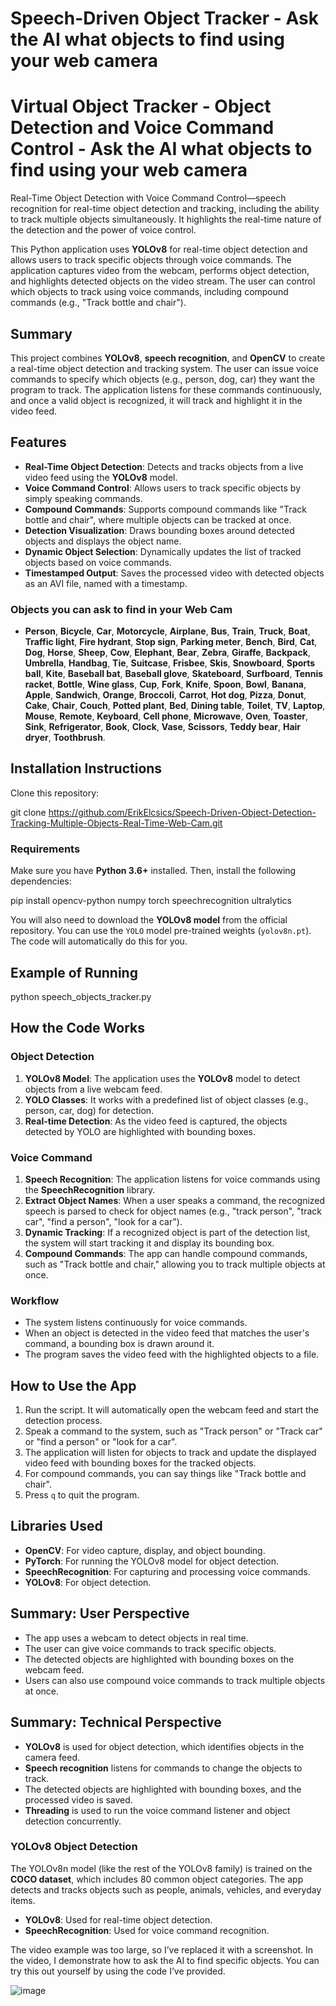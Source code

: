 # Speech-Driven Object Tracker - Ask the AI what objects to find using your web camera

# Virtual Object Tracker - Object Detection and Voice Command Control - Ask the AI what objects to find using your web camera

Real-Time Object Detection with Voice Command Control—speech recognition for real-time object detection and tracking, including the ability to track multiple objects simultaneously. It highlights the real-time nature of the detection and the power of voice control.

This Python application uses **YOLOv8** for real-time object detection and allows users to track specific objects through voice commands. The application captures video from the webcam, performs object detection, and highlights detected objects on the video stream. The user can control which objects to track using voice commands, including compound commands (e.g., "Track bottle and chair").

## Summary

This project combines **YOLOv8**, **speech recognition**, and **OpenCV** to create a real-time object detection and tracking system. The user can issue voice commands to specify which objects (e.g., person, dog, car) they want the program to track. The application listens for these commands continuously, and once a valid object is recognized, it will track and highlight it in the video feed.

## Features

- **Real-Time Object Detection**: Detects and tracks objects from a live video feed using the **YOLOv8** model.
- **Voice Command Control**: Allows users to track specific objects by simply speaking commands.
- **Compound Commands**: Supports compound commands like "Track bottle and chair", where multiple objects can be tracked at once.
- **Detection Visualization**: Draws bounding boxes around detected objects and displays the object name.
- **Dynamic Object Selection**: Dynamically updates the list of tracked objects based on voice commands.
- **Timestamped Output**: Saves the processed video with detected objects as an AVI file, named with a timestamp.


### Objects you can ask to find in your Web Cam

- **Person**, **Bicycle**, **Car**, **Motorcycle**, **Airplane**, **Bus**, **Train**, **Truck**, **Boat**, **Traffic light**, **Fire hydrant**, **Stop sign**, **Parking meter**, **Bench**, **Bird**, **Cat**, **Dog**, **Horse**, **Sheep**, **Cow**, **Elephant**, **Bear**, **Zebra**, **Giraffe**, **Backpack**, **Umbrella**, **Handbag**, **Tie**, **Suitcase**, **Frisbee**, **Skis**, **Snowboard**, **Sports ball**, **Kite**, **Baseball bat**, **Baseball glove**, **Skateboard**, **Surfboard**, **Tennis racket**, **Bottle**, **Wine glass**, **Cup**, **Fork**, **Knife**, **Spoon**, **Bowl**, **Banana**, **Apple**, **Sandwich**, **Orange**, **Broccoli**, **Carrot**, **Hot dog**, **Pizza**, **Donut**, **Cake**, **Chair**, **Couch**, **Potted plant**, **Bed**, **Dining table**, **Toilet**, **TV**, **Laptop**, **Mouse**, **Remote**, **Keyboard**, **Cell phone**, **Microwave**, **Oven**, **Toaster**, **Sink**, **Refrigerator**, **Book**, **Clock**, **Vase**, **Scissors**, **Teddy bear**, **Hair dryer**, **Toothbrush**.

  
## Installation Instructions

Clone this repository:

git clone https://github.com/ErikElcsics/Speech-Driven-Object-Detection-Tracking-Multiple-Objects-Real-Time-Web-Cam.git


### Requirements

Make sure you have **Python 3.6+** installed. Then, install the following dependencies:

pip install opencv-python numpy torch speechrecognition ultralytics


You will also need to download the **YOLOv8 model** from the official repository. You can use the `YOLO` model pre-trained weights (`yolov8n.pt`). The code will automatically do this for you.

## Example of Running

python speech_objects_tracker.py

## How the Code Works

### Object Detection

1. **YOLOv8 Model**: The application uses the **YOLOv8** model to detect objects from a live webcam feed.
2. **YOLO Classes**: It works with a predefined list of object classes (e.g., person, car, dog) for detection.
3. **Real-time Detection**: As the video feed is captured, the objects detected by YOLO are highlighted with bounding boxes.

### Voice Command

1. **Speech Recognition**: The application listens for voice commands using the **SpeechRecognition** library.
2. **Extract Object Names**: When a user speaks a command, the recognized speech is parsed to check for object names (e.g., "track person", "track car", "find a person", "look for a car").
3. **Dynamic Tracking**: If a recognized object is part of the detection list, the system will start tracking it and display its bounding box.
4. **Compound Commands**: The app can handle compound commands, such as "Track bottle and chair," allowing you to track multiple objects at once.

### Workflow

- The system listens continuously for voice commands.
- When an object is detected in the video feed that matches the user's command, a bounding box is drawn around it.
- The program saves the video feed with the highlighted objects to a file.

## How to Use the App

1. Run the script. It will automatically open the webcam feed and start the detection process.
2. Speak a command to the system, such as "Track person" or "Track car" or "find a person" or "look for a car".
3. The application will listen for objects to track and update the displayed video feed with bounding boxes for the tracked objects.
4. For compound commands, you can say things like "Track bottle and chair".
5. Press `q` to quit the program.

## Libraries Used

- **OpenCV**: For video capture, display, and object bounding.
- **PyTorch**: For running the YOLOv8 model for object detection.
- **SpeechRecognition**: For capturing and processing voice commands.
- **YOLOv8**: For object detection.

## Summary: User Perspective

- The app uses a webcam to detect objects in real time.
- The user can give voice commands to track specific objects.
- The detected objects are highlighted with bounding boxes on the webcam feed.
- Users can also use compound voice commands to track multiple objects at once.

## Summary: Technical Perspective

- **YOLOv8** is used for object detection, which identifies objects in the camera feed.
- **Speech recognition** listens for commands to change the objects to track.
- The detected objects are highlighted with bounding boxes, and the processed video is saved.
- **Threading** is used to run the voice command listener and object detection concurrently.

### YOLOv8 Object Detection
The YOLOv8n model (like the rest of the YOLOv8 family) is trained on the **COCO dataset**, which includes 80 common object categories. The app detects and tracks objects such as people, animals, vehicles, and everyday items.

- **YOLOv8**: Used for real-time object detection.
- **SpeechRecognition**: Used for voice command recognition.

The video example was too large, so I’ve replaced it with a screenshot. In the video, I demonstrate how to ask the AI to find specific objects. You can try this out yourself by using the code I’ve provided.

![image](https://github.com/user-attachments/assets/70978f17-bf8a-4eff-9d07-03d82e9f328d)

